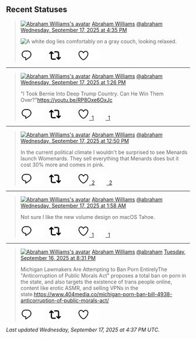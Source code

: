 ## Recent Statuses

> <a href="https://indieweb.social/@abraham"><img alt="Abraham Williams's avatar" src="https://cdn.masto.host/indiewebsocial/accounts/avatars/109/292/540/382/343/163/original/d00f2e03ce9c85b1.jpg" height="24" width="24" ></a> [Abraham Williams](https://indieweb.social/@abraham) [@abraham](https://indieweb.social/@abraham) [Wednesday, September 17, 2025 at 4:35 PM](https://indieweb.social/@abraham/115220606778392424)
>
> 
>
> ![A white dog lies comfortably on a gray couch, looking relaxed.](https://cdn.masto.host/indiewebsocial/media_attachments/files/115/220/606/393/311/620/original/7bfbc2be7e6a01c0.jpg)
>
> [![Reply](./images/reply_light.svg#gh-light-mode-only "Reply")](https://indieweb.social/@abraham/115220606778392424#gh-light-mode-only)[![Reply](./images/reply.svg#gh-dark-mode-only "Reply")](https://indieweb.social/@abraham/115220606778392424#gh-dark-mode-only)&emsp;[![Boost](./images/retweet_light.svg#gh-light-mode-only "Boost")](https://indieweb.social/@abraham/115220606778392424#gh-light-mode-only)[![Boost](./images/retweet.svg#gh-dark-mode-only "Boost")](https://indieweb.social/@abraham/115220606778392424#gh-dark-mode-only)&emsp;[![Favorite](./images/like_light.svg#gh-light-mode-only "Favorite")](https://indieweb.social/@abraham/115220606778392424#gh-light-mode-only)[![Favorite](./images/like.svg#gh-dark-mode-only "Favorite")](https://indieweb.social/@abraham/115220606778392424#gh-dark-mode-only)


---

> <a href="https://indieweb.social/@abraham"><img alt="Abraham Williams's avatar" src="https://cdn.masto.host/indiewebsocial/accounts/avatars/109/292/540/382/343/163/original/d00f2e03ce9c85b1.jpg" height="24" width="24" ></a> [Abraham Williams](https://indieweb.social/@abraham) [@abraham](https://indieweb.social/@abraham) [Wednesday, September 17, 2025 at 1:26 PM](https://indieweb.social/@abraham/115219864292131640)
>
> &quot;I Took Bernie Into Deep Trump Country. Can He Win Them Over?&quot;https://youtu.be/RP8Oxe6OxJc
>
> [![Reply](./images/reply_light.svg#gh-light-mode-only "Reply")](https://indieweb.social/@abraham/115219864292131640#gh-light-mode-only)[![Reply](./images/reply.svg#gh-dark-mode-only "Reply")](https://indieweb.social/@abraham/115219864292131640#gh-dark-mode-only)&emsp;[![Boost](./images/retweet_light.svg#gh-light-mode-only "Boost")](https://indieweb.social/@abraham/115219864292131640#gh-light-mode-only)[![Boost](./images/retweet.svg#gh-dark-mode-only "Boost")](https://indieweb.social/@abraham/115219864292131640#gh-dark-mode-only)&emsp;[![Favorite](./images/like_light.svg#gh-light-mode-only "Favorite")&ensp;1](https://indieweb.social/@abraham/115219864292131640#gh-light-mode-only)[![Favorite](./images/like.svg#gh-dark-mode-only "Favorite")&ensp;1](https://indieweb.social/@abraham/115219864292131640#gh-dark-mode-only)


---

> <a href="https://indieweb.social/@abraham"><img alt="Abraham Williams's avatar" src="https://cdn.masto.host/indiewebsocial/accounts/avatars/109/292/540/382/343/163/original/d00f2e03ce9c85b1.jpg" height="24" width="24" ></a> [Abraham Williams](https://indieweb.social/@abraham) [@abraham](https://indieweb.social/@abraham) [Wednesday, September 17, 2025 at 12:50 PM](https://indieweb.social/@abraham/115219721949026431)
>
> In the current political climate I wouldn&#39;t be surprised to see Menards launch Womenards. They sell everything that Menards does but it cost 30% more and comes in pink.
>
> [![Reply](./images/reply_light.svg#gh-light-mode-only "Reply")](https://indieweb.social/@abraham/115219721949026431#gh-light-mode-only)[![Reply](./images/reply.svg#gh-dark-mode-only "Reply")](https://indieweb.social/@abraham/115219721949026431#gh-dark-mode-only)&emsp;[![Boost](./images/retweet_light.svg#gh-light-mode-only "Boost")](https://indieweb.social/@abraham/115219721949026431#gh-light-mode-only)[![Boost](./images/retweet.svg#gh-dark-mode-only "Boost")](https://indieweb.social/@abraham/115219721949026431#gh-dark-mode-only)&emsp;[![Favorite](./images/like_light.svg#gh-light-mode-only "Favorite")&ensp;2](https://indieweb.social/@abraham/115219721949026431#gh-light-mode-only)[![Favorite](./images/like.svg#gh-dark-mode-only "Favorite")&ensp;2](https://indieweb.social/@abraham/115219721949026431#gh-dark-mode-only)


---

> <a href="https://indieweb.social/@abraham"><img alt="Abraham Williams's avatar" src="https://cdn.masto.host/indiewebsocial/accounts/avatars/109/292/540/382/343/163/original/d00f2e03ce9c85b1.jpg" height="24" width="24" ></a> [Abraham Williams](https://indieweb.social/@abraham) [@abraham](https://indieweb.social/@abraham) [Wednesday, September 17, 2025 at 1:58 AM](https://indieweb.social/@abraham/115217157337502327)
>
> Not sure I like the new volume design on macOS Tahoe.
>
> [![Reply](./images/reply_light.svg#gh-light-mode-only "Reply")](https://indieweb.social/@abraham/115217157337502327#gh-light-mode-only)[![Reply](./images/reply.svg#gh-dark-mode-only "Reply")](https://indieweb.social/@abraham/115217157337502327#gh-dark-mode-only)&emsp;[![Boost](./images/retweet_light.svg#gh-light-mode-only "Boost")](https://indieweb.social/@abraham/115217157337502327#gh-light-mode-only)[![Boost](./images/retweet.svg#gh-dark-mode-only "Boost")](https://indieweb.social/@abraham/115217157337502327#gh-dark-mode-only)&emsp;[![Favorite](./images/like_light.svg#gh-light-mode-only "Favorite")&ensp;1](https://indieweb.social/@abraham/115217157337502327#gh-light-mode-only)[![Favorite](./images/like.svg#gh-dark-mode-only "Favorite")&ensp;1](https://indieweb.social/@abraham/115217157337502327#gh-dark-mode-only)


---

> <a href="https://indieweb.social/@abraham"><img alt="Abraham Williams's avatar" src="https://cdn.masto.host/indiewebsocial/accounts/avatars/109/292/540/382/343/163/original/d00f2e03ce9c85b1.jpg" height="24" width="24" ></a> [Abraham Williams](https://indieweb.social/@abraham) [@abraham](https://indieweb.social/@abraham) [Tuesday, September 16, 2025 at 8:31 PM](https://indieweb.social/@abraham/115215874007539282)
>
> Michigan Lawmakers Are Attempting to Ban Porn EntirelyThe &quot;Anticorruption of Public Morals Act&quot; proposes a total ban on porn in the state, and also targets the existence of trans people online, content like erotic ASMR, and selling VPNs in the state.https://www.404media.co/michigan-porn-ban-bill-4938-anticorruption-of-public-morals-act/
>
> [![Reply](./images/reply_light.svg#gh-light-mode-only "Reply")](https://indieweb.social/@abraham/115215874007539282#gh-light-mode-only)[![Reply](./images/reply.svg#gh-dark-mode-only "Reply")](https://indieweb.social/@abraham/115215874007539282#gh-dark-mode-only)&emsp;[![Boost](./images/retweet_light.svg#gh-light-mode-only "Boost")](https://indieweb.social/@abraham/115215874007539282#gh-light-mode-only)[![Boost](./images/retweet.svg#gh-dark-mode-only "Boost")](https://indieweb.social/@abraham/115215874007539282#gh-dark-mode-only)&emsp;[![Favorite](./images/like_light.svg#gh-light-mode-only "Favorite")](https://indieweb.social/@abraham/115215874007539282#gh-light-mode-only)[![Favorite](./images/like.svg#gh-dark-mode-only "Favorite")](https://indieweb.social/@abraham/115215874007539282#gh-dark-mode-only)


_Last updated Wednesday, September 17, 2025 at 4:37 PM UTC._
